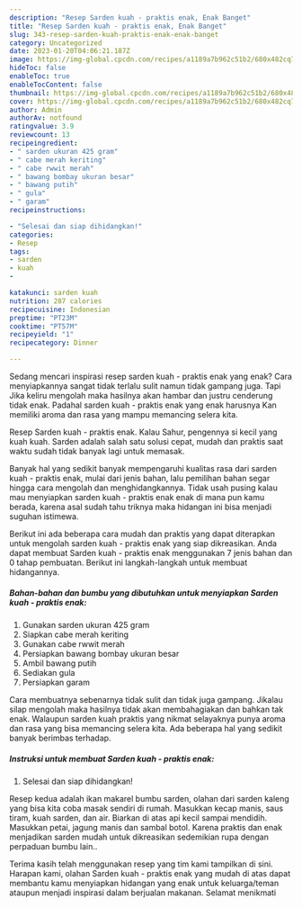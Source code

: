 ```yaml
---
description: "Resep Sarden kuah - praktis enak, Enak Banget"
title: "Resep Sarden kuah - praktis enak, Enak Banget"
slug: 343-resep-sarden-kuah-praktis-enak-enak-banget
category: Uncategorized
date: 2023-01-20T04:06:21.187Z
image: https://img-global.cpcdn.com/recipes/a1189a7b962c51b2/680x482cq70/sarden-kuah-praktis-enak-foto-resep-utama.jpg
hideToc: false
enableToc: true
enableTocContent: false
thumbnail: https://img-global.cpcdn.com/recipes/a1189a7b962c51b2/680x482cq70/sarden-kuah-praktis-enak-foto-resep-utama.jpg
cover: https://img-global.cpcdn.com/recipes/a1189a7b962c51b2/680x482cq70/sarden-kuah-praktis-enak-foto-resep-utama.jpg
author: Admin
authorAv: notfound
ratingvalue: 3.9
reviewcount: 13
recipeingredient:
- " sarden ukuran 425 gram"
- " cabe merah keriting"
- " cabe rwwit merah"
- " bawang bombay ukuran besar"
- " bawang putih"
- " gula"
- " garam"
recipeinstructions:

- "Selesai dan siap dihidangkan!"
categories:
- Resep
tags:
- sarden
- kuah
- 

katakunci: sarden kuah  
nutrition: 287 calories
recipecuisine: Indonesian
preptime: "PT23M"
cooktime: "PT57M"
recipeyield: "1"
recipecategory: Dinner

---
```



Sedang mencari inspirasi resep sarden kuah - praktis enak yang enak? Cara menyiapkannya sangat tidak terlalu sulit namun tidak gampang juga. Tapi Jika keliru mengolah maka hasilnya akan hambar dan justru cenderung tidak enak. Padahal sarden kuah - praktis enak yang enak harusnya Kan memiliki aroma dan rasa yang mampu memancing selera kita.


Resep Sarden kuah - praktis enak. Kalau Sahur, pengennya si kecil yang kuah kuah. Sarden adalah salah satu solusi cepat, mudah dan praktis saat waktu sudah tidak banyak lagi untuk memasak.

Banyak hal yang sedikit banyak mempengaruhi kualitas rasa dari sarden kuah - praktis enak, mulai dari jenis bahan, lalu pemilihan bahan segar hingga cara mengolah dan menghidangkannya. Tidak usah pusing kalau mau menyiapkan sarden kuah - praktis enak enak di mana pun kamu berada, karena asal sudah tahu triknya maka hidangan ini bisa menjadi suguhan istimewa.


Berikut ini ada beberapa cara mudah dan praktis yang dapat diterapkan untuk mengolah sarden kuah - praktis enak yang siap dikreasikan. Anda dapat membuat Sarden kuah - praktis enak menggunakan 7 jenis bahan dan 0 tahap pembuatan. Berikut ini langkah-langkah untuk membuat hidangannya.

<!--inarticleads1-->

##### Bahan-bahan dan bumbu yang dibutuhkan untuk menyiapkan Sarden kuah - praktis enak:

1. Gunakan  sarden ukuran 425 gram
1. Siapkan  cabe merah keriting
1. Gunakan  cabe rwwit merah
1. Persiapkan  bawang bombay ukuran besar
1. Ambil  bawang putih
1. Sediakan  gula
1. Persiapkan  garam


Cara membuatnya sebenarnya tidak sulit dan tidak juga gampang. Jikalau silap mengolah maka hasilnya tidak akan membahagiakan dan bahkan tak enak. Walaupun sarden kuah praktis yang nikmat selayaknya punya aroma dan rasa yang bisa memancing selera kita. Ada beberapa hal yang sedikit banyak berimbas terhadap. 

<!--inarticleads2-->

##### Instruksi untuk membuat Sarden kuah - praktis enak:


1. Selesai dan siap dihidangkan!

Resep kedua adalah ikan makarel bumbu sarden, olahan dari sarden kaleng yang bisa kita coba masak sendiri di rumah. Masukkan kecap manis, saus tiram, kuah sarden, dan air. Biarkan di atas api kecil sampai mendidih. Masukkan petai, jagung manis dan sambal botol. Karena praktis dan enak menjadikan sarden mudah untuk dikreasikan sedemikian rupa dengan perpaduan bumbu lain.. 

Terima kasih telah menggunakan resep yang tim kami tampilkan di sini. Harapan kami, olahan Sarden kuah - praktis enak yang mudah di atas dapat membantu kamu menyiapkan hidangan yang enak untuk keluarga/teman ataupun menjadi inspirasi dalam berjualan makanan. Selamat menikmati

